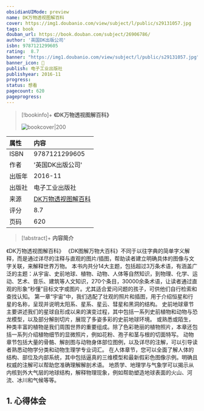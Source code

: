 ```yaml
---
obsidianUIMode: preview
name: DK万物透视图解百科
cover: https://img1.doubanio.com/view/subject/l/public/s29131057.jpg
tags: book
douban_url: https://book.douban.com/subject/26906786/
author: '英国DK出版公司'
isbn: 9787121299605
rating:  8.7 
banner: "https://img1.doubanio.com/view/subject/l/public/s29131057.jpg"
banner_icon: 📖
publish: 电子工业出版社
publishyear: 2016-11
progress:
status: 想看
pagecount: 620
pageprogress: 
---
```

> [!bookinfo]+ **《DK万物透视图解百科》**
>
> ![bookcover|200](https://img1.doubanio.com/view/subject/l/public/s29131057.jpg)
>
| 属性   | 内容                                       |
|:------ |:------------------------------------------ |
| ISBN   | 9787121299605                             |
| 作者   | '英国DK出版公司'                           |
| 出版年 | 2016-11                      | 
| 出版社 | 电子工业出版社                          |
| 来源   | [DK万物透视图解百科](https://book.douban.com/subject/26906786/) |
| 评分   |  8.7                            |
| 页码   | 620                        |

> [!abstract]+ **内容简介**
> 
《DK万物透视图解百科》
《DK图解万物大百科》不同于以往字典的简单字义解释，而是通过详尽的注释与直观的图片/插图，帮助读者建立明确具体的图像与文字关联，来解释世界万物。
本书内共分14大主题，包括超过3万条术语，有涵盖广泛的主题：从宇宙、史前地球、植物、动物、人体等自然知识，到物理、化学、运动、艺术、音乐、建筑等人文知识，270个条目，30000余条术语，让读者通过直观的形象“秒懂”目标文字或图片。尤其适合爱问问题的孩子，可供他们自行检索和查找认知。
第一章“宇宙”中，我们选配了壮观的照片和插图，用于介绍恒星和行星的名称，呈现并说明太阳系、星系、星云、彗星和黑洞的结构。
史前地球章节主要讲述我们的星球自形成以来的演变过程，其中包括一系列史前植物和动物与恐龙模型，以及部分解剖切片，展现了多姿多彩的史前地球环境。
或熟悉或陌生，种类丰富的植物是我们周围世界的重要组成。除了色彩艳丽的植物照片，本章还包括一系列介绍植物细节的显微照片，例如花粉、孢子和茎与根的切面特写。
动物章节包括大量的骨骼、解剖图与动物身体部位图例，以及详尽的注解，可以引导读者熟悉动物学分类和动物生理学专业词汇。
在人体章节，您可以全面了解人体的结构、部位及内部系统，其中包括逼真的三维模型和最新假彩色图像示例。明确且权威的注解可以帮助您准确理解解剖术语。
地质学、地理学与气象学可以揭示从内核到外大气层的地球结构，解释物理现象，例如帮助塑造地球表面的火山、河流、冰川和气候等等。


## 1. 心得体会

